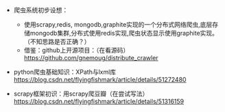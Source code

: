 - 爬虫系统初步设想：
    - 使用scrapy,redis, mongodb,graphite实现的一个分布式网络爬虫,底层存储mongodb集群,分布式使用redis实现,爬虫状态显示使用graphite实现。（不知思路是否正确？）
    - 借鉴：github上开源项目：（在看源码）
        https://github.com/gnemoug/distribute_crawler


- python爬虫基础知识：XPath与lxml库
  https://blog.csdn.net/flyingfishmark/article/details/51272480

- scrapy框架初识：用scrapy爬豆瓣（在尝试写法）
  https://blog.csdn.net/flyingfishmark/article/details/51316159
